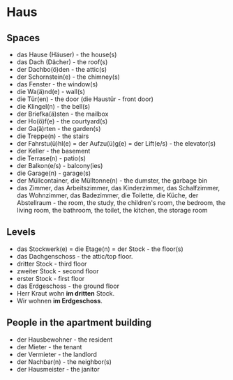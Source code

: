 # Haus

## Spaces
-  das Hause (Häuser) - the house(s)
-  das Dach (Dächer) - the roof(s)
-  der Dachbo(ö)den - the attic(s)
-  der Schornstein(e) - the chimney(s)
-  das Fenster - the window(s)
-  die Wa(ä)nd(e) - wall(s)
-  die Tür(en) - the door (die Haustür - front door)
-  die Klingel(n) - the bell(s)
-  der Briefka(ä)sten - the mailbox
-  der Ho(ö)f(e) - the courtyard(s)
-  der Ga(ä)rten - the garden(s)
-  die Treppe(n) - the stairs
-  der Fahrstu(ü)hl(e) = der Aufzu(ü)g(e) = der Lift(e/s) - the elevator(s)
-  der Keller - the basement
-  die Terrase(n) - patio(s)
-  der Balkon(e/s) - balcony(ies)
-  die Garage(n) - garage(s)
-  der Müllcontainer, die Mülltonne(n) - the dumster, the garbage bin
-  das Zimmer, das Arbeitszimmer, das Kinderzimmer, das Schalfzimmer, das Wohnzimmer, das Badezimmer, die Toilette, die Küche, der Abstellraum - the room, the study, the children's room, the bedroom, the living room, the bathroom, the toilet, the kitchen, the storage room
 
## Levels
- das Stockwerk(e) = die Etage(n) = der Stock - the floor(s)
- das Dachgenschoss - the attic/top floor.
- dritter Stock - third floor
- zweiter Stock - second floor
- erster Stock - first floor
- das Erdgeschoss - the ground floor
- Herr Kraut wohn **im dritten** Stock.
- Wir wohnen **im Erdgeschoss**.

## People in the apartment building
- der Hausbewohner - the resident
- der Mieter - the tenant
- der Vermieter - the landlord
- der Nachbar(n) - the neighbor(s)
- der Hausmeister - the janitor
  
